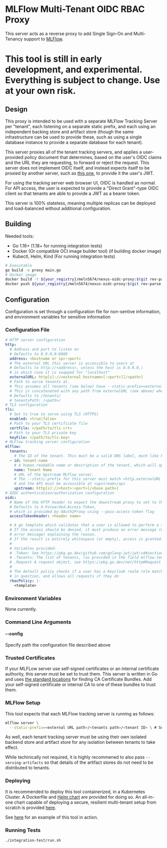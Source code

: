 # MLFlow Multi-Tenant OIDC RBAC Proxy

This server acts as a reverse proxy to add Single Sign-On and Multi-Tenancy support to [MLFlow](https://mlflow.org/).

# This tool is still in early development, and experimental. Everything is subject to change. Use at your own risk.

## Design

This proxy is intended to be used with a separate MLFlow Tracking Server per "tenant", each listening on a separate static prefix, and each using an independent backing store and artifact store (though the same infrastructure can be used to provide these, such as using a single database instance to provide a separate database for each tenant).

This server proxies all of the tenant tracking servers, and applies a user-provided policy document that determines, based on the user's OIDC claims and the URL they are requesting, to forward or reject the request. This server does not implement OIDC itself, and instead expects itself to be proxied by another server, such as [this one](https://github.com/oauth2-proxy/oauth2-proxy), to provide it the user's JWT.

For using the tracking server web browser UI, OIDC is handled as normal. For API access, the user is expected to provide a "Direct Grant"-type OIDC client so that tenants are able to provide a JWT as a bearer token.

This server is 100% stateless, meaning multiple replicas can be deployed and load-balanced without additional configuration.


## Building

Needed tools:

* Go 1.16+ (1.18+ for running integration tests)
* Docker (Or compatible OCI image builder tool) (if building docker image)
* Kubectl, Helm, Kind (For running integration tests)

```bash
# Executable
go build -o proxy main.go
# Docker image
docker build -t ${your_registry}/meln5674/nexus-oidc-proxy:$(git rev-parse HEAD)
docker push ${your_registry}/meln5674/nexus-oidc-proxy:$(git rev-parse HEAD)
```

## Configuration

Configuration is set through a configuration file for non-sentive information, and environment variables for sensitive information

### Configuration File

```yaml
# HTTP server configuration
http:
  # Address and port to listen on
  # Defaults to 0.0.0.0:8080
  address: <hostname or ip>:<port>
  # The external URL this server is accessible to users at
  # Defaults to http://<address>, unless the host is 0.0.0.0,\
  # in which case it is swapped for "localhost"
  externalURL: http[s]://<external hostname>[:<port>][/<path>]
  # Path to serve tenants at.
  # This assumes all tenants (see below) have --static-prefix=<externalURL path>/<this path>/<tenant id>
  # This is concatenated with any path from externalURL (see above) when issuing static links
  # Defaults to /tenants/
  # tenantsPath: /<path>/
# TLS configuration
tls:
  # Set to true to serve using TLS (HTTPS)
  enabled: <true|false>
  # Path to your TLS certificate file
  certFile: </path/to/tls.crt>
  # Path to your TLS private key
  keyFile: </path/to/tls.key> 
# MLFlow tracking server configuration
mlflow:
  tenants:
    # The ID of the tenant. This must be a valid DNS label, much like kubernetes object names
  - id: tenant-name
    # A human-readable name or description of the tenant, which will appear in UI's
    name: Tenant Name
    # URL of the Upstream MLFlow server.
    # The --static-prefix for this server must match <http.externalURL path>/<http.tenantsPath>/<id>,
    # and the API must be accessible at <upstream>/api
    upstream: http[s]://<host>:<port>[/<base path>]
# OIDC authentication/authorization configuration
oidc:
  # Name of the HTTP header to expect the downstream proxy to set to the JWT OIDC Access token 
  # Defaults to X-Forwarded-Access-Token,
  # which is provided by OAuth2Proxy using --pass-access-token flag
  accessTokenHeader: <header name> 

  # A go template which validates that a user is allowed to perform a request within a tenant.
  # If the access should be denied, it must produce an error message (Or an HTML document with that 
  # error message) explaining the reason.
  # If the result is entirely whitespace (or empty), access is granted.
  # 
  # Variables provided:
  # .Token: See https://pkg.go.dev/github.com/golang-jwt/jwt/v4#section-readme
  # .Tenants: The list of tenants, (as provided in the field mlflow.tenants)
  # .Request A request object, see https://pkg.go.dev/net/http#Request for available fields
  # 
  # The default policy checks if a user has a Keycloak realm role matching the ID of the tenant
  # in question, and allows all requests if they do
  rbacPolicy: |-
    <template>
```

### Environment Variables

None currently.

### Command Line Arguments

#### --config <path>

Specify path the configuration file described above

### Trusted Certificates

If your MLFLow server use self-signed certificates or an internal certificate authority, this server must be set to trust them. This server is written in Go and uses [the standard locations](https://go.dev/src/crypto/x509/root_linux.go) for finding CA Certificate Bundles. Add your self-signed certificate or internal CA to one of these bundles to trust them.

### MLFlow Setup

This tool expects that each MLFlow tracking server is running as follows:

```bash
mlflow server \
  --static-prefix=<external URL path>/<tenants path>/<tenant ID> \ # See configuration section for these fields and how to set them
```

As well, each tenant tracking server must be using their own isolated backend store and artifact store for any isolation between tenants to take effect.

While techinically not required, it is highly recommened to also pass `--serving-artifacts` so that details of the artifact stores do not need to be distributed to tenants.

### Deploying

It is recommended to deploy this tool containerized, in a Kubernetes Cluster. A Dockerfile and [Helm chart](./deploy/helm/mlflow-oidc-proxy) are provided for doing so. An all-in-one chart capable of deploying a secure, resilient multi-tenant setup from scratch is provided [here](./deploy/helm/mlflow-multitenant).

See [here](./integration-test) for an example of this tool in action.

### Running Tests

```bash
./integration-test/run.sh
```
